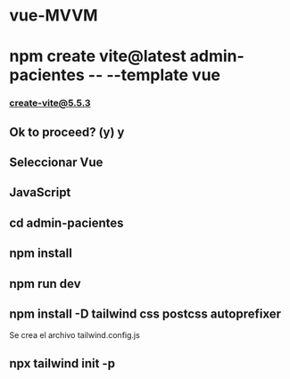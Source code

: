 # vue-MVVM

# npm create vite@latest admin-pacientes -- --template vue

### create-vite@5.5.3

## Ok to proceed? (y) y

## Seleccionar Vue

## JavaScript

## cd admin-pacientes

## npm install

## npm run dev

## npm install -D tailwind css postcss autoprefixer

Se crea el archivo tailwind.config.js
## npx tailwind init -p 
